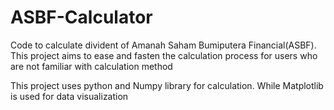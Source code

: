 # ASBF-Calculator
Code to calculate divident of Amanah Saham Bumiputera Financial(ASBF). This project aims to ease and fasten the calculation process for users who are not familiar with calculation method

This project uses python and Numpy library for calculation. While Matplotlib is used for data visualization
